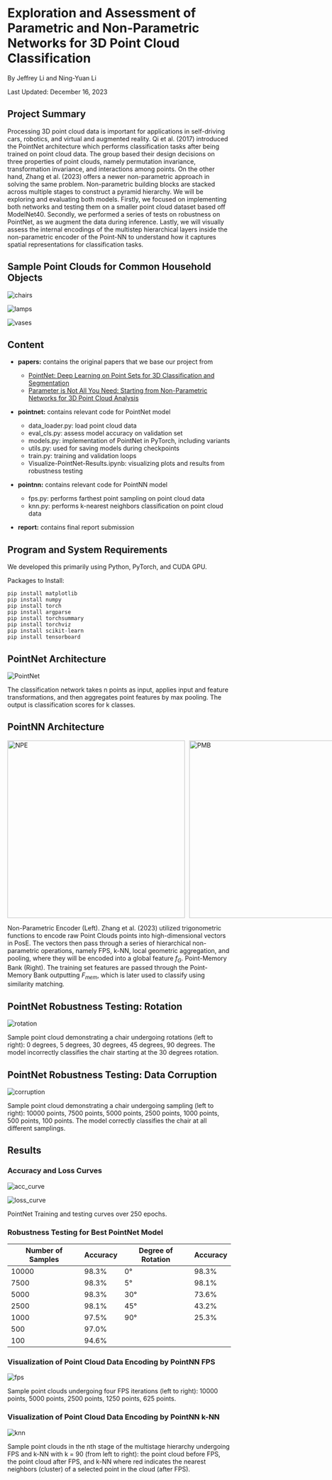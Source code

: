 # Exploration and Assessment of Parametric and Non-Parametric Networks for 3D Point Cloud Classification

By Jeffrey Li and Ning-Yuan Li

Last Updated: December 16, 2023

## Project Summary

Processing 3D point cloud data is important for applications in self-driving cars, robotics, and virtual and augmented reality. Qi et al. (2017) introduced the PointNet architecture which performs classification tasks after being trained on point cloud data. The group based their design decisions on three properties of point clouds, namely permutation invariance, transformation invariance, and interactions among points. On the other hand, Zhang et al. (2023) offers a newer non-parametric approach in solving the same problem. Non-parametric building blocks are stacked across multiple stages to construct a pyramid hierarchy. We will be exploring and evaluating both models. Firstly, we focused on implementing both networks and testing them on a smaller point cloud dataset based off ModelNet40. Secondly, we performed a series of tests on robustness on PointNet, as we augment the data during inference. Lastly, we will visually assess the internal encodings of the multistep hierarchical layers inside the non-parametric encoder of the Point-NN to understand how it captures spatial representations for classification tasks.

## Sample Point Clouds for Common Household Objects 

![chairs](/assets/img/chairs.png)

![lamps](/assets/img/lamps.png)

![vases](/assets/img/vases.png)


## Content

- **papers:** contains the original papers that we base our project from
    - [PointNet: Deep Learning on Point Sets for 3D Classification and Segmentation](./papers/PointNet.pdf)
    - [Parameter is Not All You Need: Starting from Non-Parametric Networks for 3D Point Cloud Analysis](./papers/PointNN.pdf)

- **pointnet:** contains relevant code for PointNet model
    - data_loader.py: load point cloud data
    - eval_cls.py: assess model accuracy on validation set
    - models.py: implementation of PointNet in PyTorch, including variants
    - utils.py: used for saving models during checkpoints
    - train.py: training and validation loops 
    - Visualize-PointNet-Results.ipynb: visualizing plots and results from robustness testing

- **pointnn:** contains relevant code for PointNN model
    - fps.py: performs farthest point sampling on point cloud data
    - knn.py: performs k-nearest neighbors classification on point cloud data

- **report:** contains final report submission

## Program and System Requirements

We developed this primarily using Python, PyTorch, and CUDA GPU.

Packages to Install:

```
pip install matplotlib
pip install numpy
pip install torch
pip install argparse
pip install torchsummary
pip install torchviz
pip install scikit-learn
pip install tensorboard
```

## PointNet Architecture

![PointNet](/assets/img/pointnet.jpg)

The classification network takes n points as input, applies input and feature transformations, and then aggregates point features by max pooling. The output is classification scores for k classes.

## PointNN Architecture

<div style="display: flex; justify-content: space-between;">
    <img src="/assets/img/pointnn01.png" alt="NPE" width="400" style="margin-right: 10px;">
    <img src="/assets/img/pointnn02.png" alt="PMB" width="400"/>
</div>

Non-Parametric Encoder (Left). Zhang et al. (2023) utilized trigonometric functions to encode raw Point Clouds points into high-dimensional vectors in PosE. The vectors then pass through a series of hierarchical non-parametric operations, namely FPS, k-NN, local geometric aggregation, and pooling, where they will be encoded into a global feature $f_G$. Point-Memory Bank (Right). The training set features are passed through the Point-Memory Bank outputting $F_{mem}$, which is later used to classify using similarity matching.


## PointNet Robustness Testing: Rotation

![rotation](/assets/img/pointcloud-rotation.png)


Sample point cloud demonstrating a chair undergoing rotations (left to right): 0 degrees, 5 degrees, 30 degrees, 45 degrees, 90 degrees. The model incorrectly classifies the chair starting at the 30 degrees rotation. 

## PointNet Robustness Testing: Data Corruption

![corruption](/assets/img/pointcloud-sampling.png)

Sample point cloud demonstrating a chair undergoing sampling (left to right): 10000 points, 7500 points, 5000 points, 2500 points, 1000 points, 500 points, 100 points. The model correctly classifies the chair at all different samplings.


## Results

### Accuracy and Loss Curves

![acc_curve](/assets/img/pointnetplotacc250.png)

![loss_curve](/assets/img/pointnetplotloss250.png)

PointNet Training and testing curves over 250 epochs.

### Robustness Testing for Best PointNet Model

| Number of Samples | Accuracy | Degree of Rotation | Accuracy |
|-------------------|----------|---------------------|----------|
| 10000             | 98.3%    | 0°                  | 98.3%    |
| 7500              | 98.3%    | 5°                  | 98.1%    |
| 5000              | 98.3%    | 30°                 | 73.6%    |
| 2500              | 98.1%    | 45°                 | 43.2%    |
| 1000              | 97.5%    | 90°                 | 25.3%    |
| 500               | 97.0%    |                     |          |
| 100               | 94.6%    |                     |          |


### Visualization of Point Cloud Data Encoding by PointNN FPS

![fps](/assets/img/fps.png)

Sample point clouds undergoing four FPS iterations (left to right): 10000 points, 5000 points, 2500 points, 1250 points, 625 points.

### Visualization of Point Cloud Data Encoding by PointNN k-NN

![knn](/assets/img/knn.png) 

Sample point clouds in the nth stage of the multistage hierarchy undergoing FPS and k-NN with k = 90 (from left to right): the point cloud before FPS, the point cloud after FPS, and k-NN where red indicates the nearest neighbors (cluster) of a selected point in the cloud (after FPS).